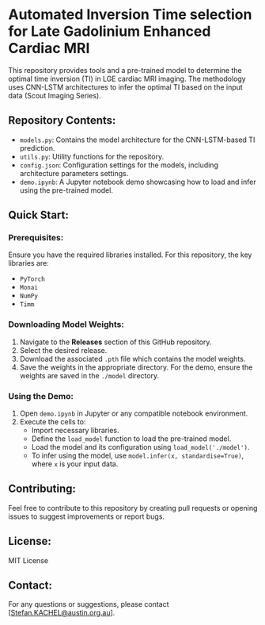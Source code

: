 # Automated Inversion Time selection for Late Gadolinium Enhanced Cardiac MRI

This repository provides tools and a pre-trained model to determine the optimal time inversion (TI) in LGE cardiac MRI imaging. The methodology uses CNN-LSTM architectures to infer the optimal TI based on the input data (Scout Imaging Series).

## Repository Contents:

- `models.py`: Contains the model architecture for the CNN-LSTM-based TI prediction.
- `utils.py`: Utility functions for the repository.
- `config.json`: Configuration settings for the models, including architecture parameters settings.
- `demo.ipynb`: A Jupyter notebook demo showcasing how to load and infer using the pre-trained model.

## Quick Start:

### Prerequisites:
Ensure you have the required libraries installed. For this repository, the key libraries are:

- `PyTorch`
- `Monai`
- `NumPy`
- `Timm`

### Downloading Model Weights:

1. Navigate to the **Releases** section of this GitHub repository.
2. Select the desired release.
3. Download the associated `.pth` file which contains the model weights.
4. Save the weights in the appropriate directory. For the demo, ensure the weights are saved in the `./model` directory.

### Using the Demo:

1. Open `demo.ipynb` in Jupyter or any compatible notebook environment.
2. Execute the cells to:
    - Import necessary libraries.
    - Define the `load_model` function to load the pre-trained model.
    - Load the model and its configuration using `load_model('./model')`.
    - To infer using the model, use `model.infer(x, standardise=True)`, where `x` is your input data.

## Contributing:

Feel free to contribute to this repository by creating pull requests or opening issues to suggest improvements or report bugs.

## License:

MIT License

## Contact:

For any questions or suggestions, please contact [Stefan.KACHEL@austin.org.au].
